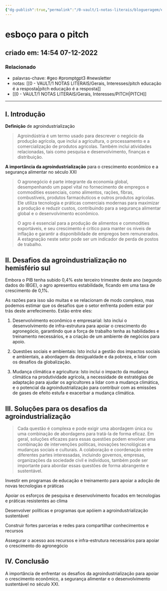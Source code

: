 ```yaml
---
{"dg-publish":true,"permalink":"/0-vault/1-notas-literais/blogueragem/esboco-para-o-pitch/","tags":["geo","promptgpt3","newsletter"],"dgHomeLink":true,"dgShowLocalGraph":true,"dgShowFileTree":true,"dgEnableSearch":true,"noteIcon":""}
---
```


# esboço para o pitch
## criado em: 14:54 07-12-2022

### Relacionado
- palavras-chave: #geo #promptgpt3 #newsletter 
- notas: [[0 - VAULT/1 NOTAS LITERAIS/Gerais, Interesses/pitch educação é a resposta\|pitch educação é a resposta]]
- [[0 - VAULT/1 NOTAS LITERAIS/Gerais, Interesses/PITCH\|PITCH]]
---
## I. Introdução

**Definição** de agroindustrialização

>Agroindústria é um termo usado para descrever o negócio da produção agrícola, que inclui a agricultura, o processamento e a comercialização de produtos agrícolas. Também inclui atividades relacionadas, tais como pesquisa e desenvolvimento, finanças e distribuição.

**A importância da agroindustrialização** para o crescimento econômico e a segurança alimentar no século XXI

>O agronegócio é parte integrante da economia global, desempenhando um papel vital no fornecimento de empregos e commodities essenciais, como alimentos, rações, fibras, combustíveis, produtos farmacêuticos e outros produtos agrícolas. Ele utiliza tecnologia e práticas comerciais modernas para maximizar a produção e reduzir custos, contribuindo para a segurança alimentar global e o desenvolvimento econômico.
>
>O agro é essencial para a produção de alimentos e commodities exportáveis, e seu crescimento é crítico para manter os níveis de inflação e garantir a disponibilidade de empregos bem remunerados. A estagnação neste setor pode ser um indicador de perda de postos de trabalho.

## II. Desafios da agroindustrialização no hemisfério sul

Embora o PIB tenha subido 0,4% este terceiro trimestre deste ano (segundo dados do IBGE), o agro apresentou estabilidade, ficando em uma taxa de crescimento de 0,1%.

As razões para isso são muitas e se relacionam de modo complexo, mas podemos estimar que os desafios que o setor enfrenta podem estar por trás deste arrefecimento. Estão entre eles:
 
1. Desenvolvimento econômico e empresarial: Isto inclui o desenvolvimento de infra-estrutura para apoiar o crescimento do agronegócio, garantindo que a força de trabalho tenha as habilidades e treinamento necessários, e a criação de um ambiente de negócios para apoio.  
  
2. Questões sociais e ambientais: Isto inclui a gestão dos impactos sociais e ambientais, a abordagem da desigualdade e da pobreza, e lidar com os desafios da globalização.  
  
3. Mudança climática e agricultura: Isto inclui o impacto da mudança climática na produtividade agrícola, a necessidade de estratégias de adaptação para ajudar os agricultores a lidar com a mudança climática, e o potencial da agroindustrialização para contribuir com as emissões de gases de efeito estufa e exacerbar a mudança climática.


## III. Soluções para os desafios da agroindustrialização

> Cada questão é complexa e pode exigir uma abordagem única ou uma combinação de abordagens para tratá-la de forma eficaz. Em geral, soluções eficazes para essas questões podem envolver uma combinação de intervenções políticas, inovações tecnológicas e mudanças sociais e culturais. A colaboração e coordenação entre diferentes partes interessadas, incluindo governos, empresas, organizações da sociedade civil e indivíduos, também pode ser importante para abordar essas questões de forma abrangente e sustentável.

Investir em programas de educação e treinamento para apoiar a adoção de novas tecnologias e práticas

Apoiar os esforços de pesquisa e desenvolvimento focados em tecnologias e práticas resistentes ao clima

Desenvolver políticas e programas que apóiem a agroindustrialização sustentável

Construir fortes parcerias e redes para compartilhar conhecimentos e recursos

Assegurar o acesso aos recursos e infra-estrutura necessários para apoiar o crescimento do agronegócio

## IV. Conclusão

A importância de enfrentar os desafios da agroindustrialização para apoiar o crescimento econômico, a segurança alimentar e o desenvolvimento sustentável no século XXI.
